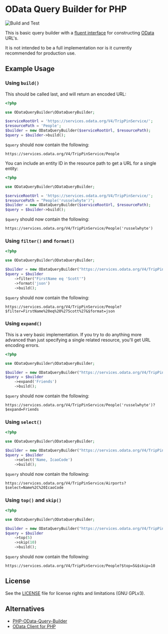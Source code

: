 # OData Query Builder for PHP
 
![Build and Test](https://github.com/Geraint/odata-query-builder/actions/workflows/build-and-test.yml/badge.svg)

This is basic query builder with a [fluent interface](https://en.wikipedia.org/wiki/Fluent_interface) for constructing [OData](https://en.wikipedia.org/wiki/Open_Data_Protocol) URL's.

It is not intended to be a full implementation nor is it currently recommended for production use.

## Example Usage

### Using `build()`

This should be called last, and will return an encoded URL:

```php
<?php

use ODataQueryBuilder\ODataQueryBuilder;

$serviceRootUrl = 'https://services.odata.org/V4/TripPinService/';
$resourcePath = 'People';
$builder = new ODataQueryBuilder($serviceRootUrl, $resourcePath);
$query = $builder->build();
```

`$query` should now contain the following:

```
https://services.odata.org/V4/TripPinService/People
```

You can include an entity ID in the resource path to get a URL for a single entity:
```php
<?php

use ODataQueryBuilder\ODataQueryBuilder;

$serviceRootUrl = 'https://services.odata.org/V4/TripPinService/';
$resourcePath = "People('russelwhyte')";
$builder = new ODataQueryBuilder($serviceRootUrl, $resourcePath);
$query = $builder->build();
```

`$query` should now contain the following:

```
https://services.odata.org/V4/TripPinService/People('russelwhyte')
```

### Using `filter()` and `format()`

```php
<?php

use ODataQueryBuilder\ODataQueryBuilder;

$builder = new ODataQueryBuilder("https://services.odata.org/V4/TripPinService/", 'People');
$query = $builder
    ->filter("FirstName eq 'Scott'")
    ->format('json')
    ->build();
```
    
`$query` should now contain the following:

```
https://services.odata.org/V4/TripPinService/People?$filter=FirstName%20eq%20%27Scott%27&$format=json
```

### Using `expand()`

This is a very basic implementation.  If you try to do anything more advanced than just specifying a single related resource, you'll get URL encoding errors.

```php
<?php

use ODataQueryBuilder\ODataQueryBuilder;

$builder = new ODataQueryBuilder("https://services.odata.org/V4/TripPinService/", "People('russelwhyte')");
$query = $builder
    ->expand('Friends')
    ->build();
```
    
`$query` should now contain the following:

```
https://services.odata.org/V4/TripPinService/People('russelwhyte')?$expand=Friends
```

### Using `select()`

```php
<?php

use ODataQueryBuilder\ODataQueryBuilder;

$builder = new ODataQueryBuilder("https://services.odata.org/V4/TripPinService/", 'Airports');
$query = $builder
    ->select('Name, IcaoCode')
    ->build();
```
    
`$query` should now contain the following:

```
https://services.odata.org/V4/TripPinService/Airports?$select=Name%2C%20IcaoCode
```

### Using `top()` and `skip()`

```php
<?php

use ODataQueryBuilder\ODataQueryBuilder;

$builder = new ODataQueryBuilder("https://services.odata.org/V4/TripPinService/", 'People');
$query = $builder
    ->top(5)
    ->skip(10)
    ->build();
```
    
`$query` should now contain the following:

```
https://services.odata.org/V4/TripPinService/People?$top=5&$skip=10
```

## License

See the [LICENSE](LICENSE.md) file for license rights and limitations (GNU GPLv3).

## Alternatives

- [PHP-OData-Query-Builder](https://github.com/rob893/PHP-OData-Query-Builder)
- [OData Client for PHP](https://github.com/saintsystems/odata-client-php)
